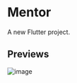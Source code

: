 # Mentor

A new Flutter project.

## Previews

![image](https://user-images.githubusercontent.com/64453575/140504480-d3a55b42-827b-4391-a39a-59bc484805a6.png)



<!-- A few resources to get you started if this is your first Flutter project:
## Getting Started
- [Lab: Write your first Flutter app](https://flutter.dev/docs/get-started/codelab)
- [Cookbook: Useful Flutter samples](https://flutter.dev/docs/cookbook)

For help getting started with Flutter, view our
[online documentation](https://flutter.dev/docs), which offers tutorials,
samples, guidance on mobile development, and a full API reference. -->
